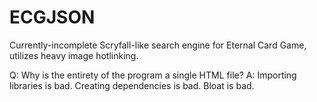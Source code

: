 # ECGJSON

Currently-incomplete Scryfall-like search engine for Eternal Card Game, utilizes heavy image hotlinking.

Q: Why is the entirety of the program a single HTML file?
A: Importing libraries is bad. Creating dependencies is bad. Bloat is bad.
